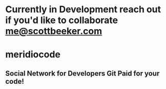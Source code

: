# Currently in Development reach out if you'd like to collaborate me@scottbeeker.com

# meridiocode


## Social Network for Developers Git Paid for your code!




 

